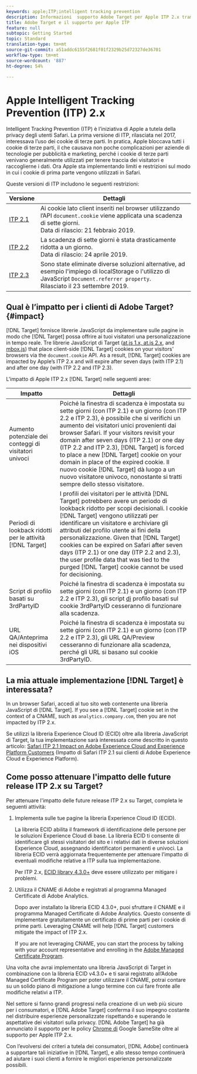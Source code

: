```yaml
---
keywords: apple;ITP;intelligent tracking prevention
description: Informazioni  supporto Adobe Target per Apple ITP 2.x tramite la libreria  ID Experience Cloud (ECID) 4.3.
title: Adobe Target e il supporto per Apple ITP
feature: null
subtopic: Getting Started
topic: Standard
translation-type: tm+mt
source-git-commit: a51addc6155f2681f01f2329b25d72327de36701
workflow-type: tm+mt
source-wordcount: '887'
ht-degree: 54%

---
```



# Apple Intelligent Tracking Prevention (ITP) 2.x

Intelligent Tracking Prevention (ITP) è l’iniziativa di Apple a tutela della privacy degli utenti Safari. La prima versione di ITP, rilasciata nel 2017, interessava l’uso dei cookie di terze parti. In pratica, Apple bloccava tutti i cookie di terze parti, il che causava non poche complicazioni per aziende di tecnologie per pubblicità e marketing, perché i cookie di terze parti venivano generalmente utilizzati per tenere traccia dei visitatori e raccoglierne i dati. Ora Apple sta implementando limiti e restrizioni sul modo in cui i cookie di prima parte vengono utilizzati in Safari.

Queste versioni di ITP includono le seguenti restrizioni:

| Versione | Dettagli |
| --- | --- |
| [ITP 2.1](https://webkit.org/blog/8613/intelligent-tracking-prevention-2-1/) | Ai cookie lato client inseriti nel browser utilizzando l’API `document.cookie` viene applicata una scadenza di sette giorni.<br>Data di rilascio: 21 febbraio 2019. |
| [ITP 2.2](https://webkit.org/blog/8828/intelligent-tracking-prevention-2-2/) | La scadenza di sette giorni è stata drasticamente ridotta a un giorno.<br>Data di rilascio: 24 aprile 2019. |
| [ITP 2.3](https://webkit.org/blog/9521/intelligent-tracking-prevention-2-3/) | Sono state eliminate diverse soluzioni alternative, ad esempio l&#39;impiego di localStorage o l&#39;utilizzo di JavaScript `Document.referrer property`.<br>Rilasciato il 23 settembre 2019. |

## Qual è l’impatto per i clienti di Adobe Target? {#impact}

[!DNL Target] fornisce librerie JavaScript da implementare sulle pagine in modo che [!DNL Target] possa offrire ai tuoi visitatori una personalizzazione in tempo reale. Tre librerie JavaScript di Target ([at.js 1.x, at.js 2.x](/help/c-implementing-target/c-implementing-target-for-client-side-web/c-how-atjs-works/how-atjs-works.md), and [mbox.js](/help/c-implementing-target/c-implementing-target-for-client-side-web/t-mbox-download/mbox-download.md)) that place client-side [!DNL Target] cookies on your visitors&#39; browsers via the `document.cookie` API. As a result, [!DNL Target] cookies are impacted by Apple’s ITP 2.x and will expire after seven days (with ITP 2.1) and after one day (with ITP 2.2 and ITP 2.3).

L&#39;impatto di Apple ITP 2.x [!DNL Target] nelle seguenti aree:

| Impatto | Dettagli |
| --- | --- |
| Aumento potenziale dei conteggi di visitatori univoci | Poiché la finestra di scadenza è impostata su sette giorni (con ITP 2.1) e un giorno (con ITP 2.2 e ITP 2.3), è possibile che si verifichi un aumento dei visitatori unici provenienti dai browser Safari. If your visitors revisit your domain after seven days (ITP 2.1) or one day (ITP 2.2 and ITP 2.3), [!DNL Target] is forced to place a new [!DNL Target] cookie on your domain in place of the expired cookie. Il nuovo cookie [!DNL Target] dà luogo a un nuovo visitatore univoco, nonostante si tratti sempre dello stesso visitatore. |
| Periodi di lookback ridotti per le attività [!DNL Target] | I profili dei visitatori per le attività [!DNL Target] potrebbero avere un periodo di lookback ridotto per scopi decisionali. I cookie [!DNL Target] vengono utilizzati per identificare un visitatore e archiviare gli attributi del profilo utente ai fini della personalizzazione. Given that [!DNL Target] cookies can be expired on Safari after seven days (ITP 2.1) or one day (ITP 2.2 and 2.3), the user profile data that was tied to the purged [!DNL Target] cookie cannot be used for decisioning. |
| Script di profilo basati su 3rdPartyID | Poiché la finestra di scadenza è impostata su sette giorni (con ITP 2.1) e un giorno (con ITP 2.2 e ITP 2.3), gli script [di](/help/c-target/c-visitor-profile/profile-parameters.md) profilo basati sul cookie 3rdPartyID cesseranno di funzionare alla scadenza. |
| URL QA/Anteprima nei dispositivi iOS | Poiché la finestra di scadenza è impostata su sette giorni (con ITP 2.1) e un giorno (con ITP 2.2 e ITP 2.3), gli URL [](/help/c-activities/c-activity-qa/activity-qa.md) QA/Preview cesseranno di funzionare alla scadenza, perché gli URL si basano sul cookie 3rdPartyID. |

## La mia attuale implementazione [!DNL Target] è interessata?

In un browser Safari, accedi al tuo sito web contenente una libreria JavaScript di [!DNL Target]. If you see a [!DNL Target] cookie set in the context of a CNAME, such as `analytics.company.com`, then you are not impacted by ITP 2.x.

Se utilizzi la libreria Experience Cloud ID (ECID) oltre alla libreria JavaScript di Target, la tua implementazione sarà interessata come descritto in questo articolo: [Safari ITP 2.1 Impact on Adobe Experience Cloud and Experience Platform Customers](https://medium.com/adobetech/safari-itp-2-1-impact-on-adobe-experience-cloud-customers-9439cecb55ac) (Impatto di Safari ITP 2.1 sui clienti di Adobe Experience Cloud e Experience Platform).

## Come posso attenuare l&#39;impatto delle future release ITP 2.x su Target?

Per attenuare l&#39;impatto delle future release ITP 2.x su Target, completa le seguenti attività:

1. Implementa sulle tue pagine la libreria Experience Cloud ID (ECID).

   La libreria ECID abilita il framework di identificazione delle persone per le soluzioni Experience Cloud di base. La libreria ECID ti consente di identificare gli stessi visitatori del sito e i relativi dati in diverse soluzioni Experience Cloud, assegnando identificatori permanenti e univoci. La libreria ECID verrà aggiornata frequentemente per attenuare l’impatto di eventuali modifiche relative a ITP sulla tua implementazione.

   Per ITP 2.x, [ECID library 4.3.0+](https://docs.adobe.com/content/help/en/id-service/using/release-notes/release-notes.html) deve essere utilizzato per mitigare i problemi.

1. Utilizza il CNAME di Adobe e registrati al programma Managed Certificate di Adobe Analytics.

   Dopo aver installato la libreria ECID 4.3.0+, puoi sfruttare il CNAME e il programma Managed Certificate di Adobe Analytics. Questo consente di implementare gratuitamente un certificato di prime parti per i cookie di prime parti. Leveraging CNAME will help [!DNL Target] customers mitigate the impact of ITP 2.x.

   If you are not leveraging CNAME, you can start the process by talking with your account representative and enrolling in the [Adobe Managed Certificate Program](https://docs.adobe.com/content/help/en/core-services/interface/ec-cookies/cookies-first-party.html#adobe-managed-certificate-program).

Una volta che avrai implementato una libreria JavaScript di Target in combinazione con la libreria ECID v4.3.0+ e ti sarai registrato all’Adobe Managed Certificate Program per poter utilizzare il CNAME, potrai contare su un solido piano di mitigazione a lungo termine con cui fare fronte alle modifiche relativi a ITP.

Nel settore si fanno grandi progressi nella creazione di un web più sicuro per i consumatori, e [!DNL Adobe Target] conferma il suo impegno costante nel distribuire esperienze personalizzate rispettando e superando le aspettative dei visitatori sulla privacy. [!DNL Adobe Target] ha già annunciato il supporto per le policy [Chrome di](/help/c-implementing-target/c-considerations-before-you-implement-target/c-privacy/google-chrome-samesite-cookie-policies.md) Google SameSite oltre al supporto per Apple ITP 2.x.

Con l’evolversi dei criteri a tutela dei consumatori, [!DNL Adobe] continuerà a supportare tali iniziative in [!DNL Target], e allo stesso tempo continuerà ad aiutare i suoi clienti a fornire le migliori esperienze personalizzate possibili.
